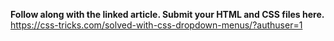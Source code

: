 **Follow along with the linked article.
Submit your HTML and CSS files here.**
https://css-tricks.com/solved-with-css-dropdown-menus/?authuser=1
